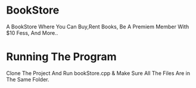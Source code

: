 # BookStore
 A BookStore Where You Can Buy,Rent Books, Be A Premiem Member With $10 Fess, And More..

# Running The Program
Clone The Project And Run bookStore.cpp & Make Sure All The Files Are in The Same Folder.
